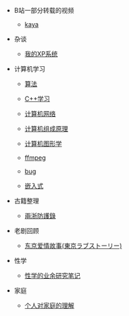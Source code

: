 - B站一部分转载的视频

  - [kaya](bilibili_videos/kaya.md)
  
- 杂谈
  - [我的XP系统](xp/xp.md)
  
- 计算机学习

  - [算法](algorithm/algorithm.md)

  - [C++学习](cpp/cpp_learning.md)
  - [计算机网络](computer_network/computer_network.md)
  - [计算机组成原理](Principles_of_Computer_Organization/Principles_of_Computer_Organization.md)
  - [计算机图形学](Computer_graphics/Computer_graphics.md)
  - [ffmpeg](ffmpeg/ffmpeg.md)
  - [bug](bug/bug.md)
  - [嵌入式](Embedded/Embedded.md)

- 古籍整理
  - [兩浙防護錄](Zhejiang/Zhejiang.md)
  
- 老剧回顾
  - [东京爱情故事(東京ラブストーリー)](oldshow/oldmemory.md)
  
- 性学
  - [性学的业余研究笔记](Sexology/sexology.md)
  
- 家庭
  - [个人对家庭的理解](Family/family.md)

